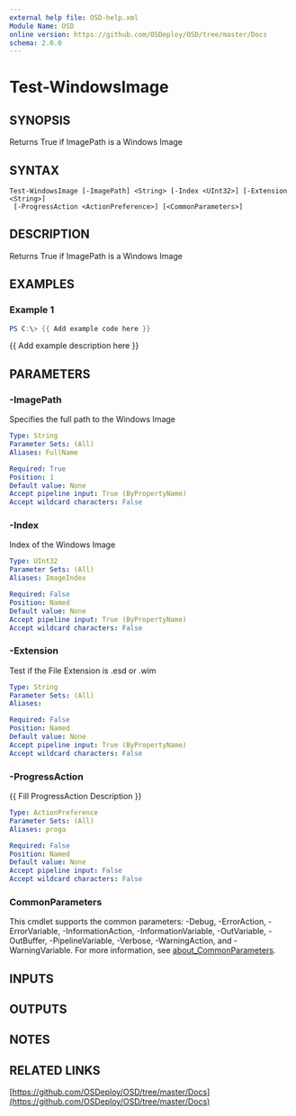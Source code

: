 ```yaml
---
external help file: OSD-help.xml
Module Name: OSD
online version: https://github.com/OSDeploy/OSD/tree/master/Docs
schema: 2.0.0
---
```


# Test-WindowsImage

## SYNOPSIS
Returns True if ImagePath is a Windows Image

## SYNTAX

```
Test-WindowsImage [-ImagePath] <String> [-Index <UInt32>] [-Extension <String>]
 [-ProgressAction <ActionPreference>] [<CommonParameters>]
```

## DESCRIPTION
Returns True if ImagePath is a Windows Image

## EXAMPLES

### Example 1
```powershell
PS C:\> {{ Add example code here }}
```

{{ Add example description here }}

## PARAMETERS

### -ImagePath
Specifies the full path to the Windows Image

```yaml
Type: String
Parameter Sets: (All)
Aliases: FullName

Required: True
Position: 1
Default value: None
Accept pipeline input: True (ByPropertyName)
Accept wildcard characters: False
```

### -Index
Index of the Windows Image

```yaml
Type: UInt32
Parameter Sets: (All)
Aliases: ImageIndex

Required: False
Position: Named
Default value: None
Accept pipeline input: True (ByPropertyName)
Accept wildcard characters: False
```

### -Extension
Test if the File Extension is .esd or .wim

```yaml
Type: String
Parameter Sets: (All)
Aliases:

Required: False
Position: Named
Default value: None
Accept pipeline input: True (ByPropertyName)
Accept wildcard characters: False
```

### -ProgressAction
{{ Fill ProgressAction Description }}

```yaml
Type: ActionPreference
Parameter Sets: (All)
Aliases: proga

Required: False
Position: Named
Default value: None
Accept pipeline input: False
Accept wildcard characters: False
```

### CommonParameters
This cmdlet supports the common parameters: -Debug, -ErrorAction, -ErrorVariable, -InformationAction, -InformationVariable, -OutVariable, -OutBuffer, -PipelineVariable, -Verbose, -WarningAction, and -WarningVariable. For more information, see [about_CommonParameters](http://go.microsoft.com/fwlink/?LinkID=113216).

## INPUTS

## OUTPUTS

## NOTES

## RELATED LINKS

[https://github.com/OSDeploy/OSD/tree/master/Docs](https://github.com/OSDeploy/OSD/tree/master/Docs)


